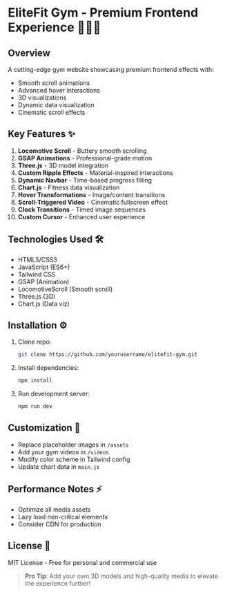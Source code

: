 # EliteFit Gym - Premium Frontend Experience 🏋️‍♂️💎

## Overview
A cutting-edge gym website showcasing premium frontend effects with:
- Smooth scroll animations
- Advanced hover interactions
- 3D visualizations
- Dynamic data visualization
- Cinematic scroll effects

## Key Features ✨
1. **Locomotive Scroll** - Buttery smooth scrolling
2. **GSAP Animations** - Professional-grade motion
3. **Three.js** - 3D model integration
4. **Custom Ripple Effects** - Material-inspired interactions
5. **Dynamic Navbar** - Time-based progress filling
6. **Chart.js** - Fitness data visualization
7. **Hover Transformations** - Image/content transitions
8. **Scroll-Triggered Video** - Cinematic fullscreen effect
9. **Clock Transitions** - Timed image sequences
10. **Custom Cursor** - Enhanced user experience

## Technologies Used 🛠️
- HTML5/CSS3
- JavaScript (ES6+)
- Tailwind CSS
- GSAP (Animation)
- LocomotiveScroll (Smooth scroll)
- Three.js (3D)
- Chart.js (Data viz)

## Installation ⚙️
1. Clone repo:
   ```bash
   git clone https://github.com/yourusername/elitefit-gym.git
   ```
2. Install dependencies:
   ```bash
   npm install
   ```
3. Run development server:
   ```bash
   npm run dev
   ```

## Customization 🎨
- Replace placeholder images in `/assets`
- Add your gym videos in `/videos`
- Modify color scheme in Tailwind config
- Update chart data in `main.js`

## Performance Notes ⚡
- Optimize all media assets
- Lazy load non-critical elements
- Consider CDN for production

## License 📄
MIT License - Free for personal and commercial use

> **Pro Tip**: Add your own 3D models and high-quality media to elevate the experience further!
